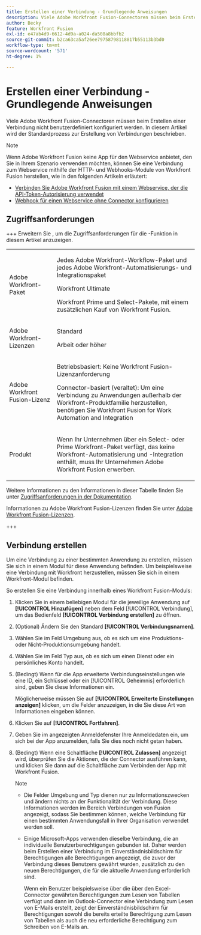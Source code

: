 ```yaml
---
title: Erstellen einer Verbindung - Grundlegende Anweisungen
description: Viele Adobe Workfront Fusion-Connectoren müssen beim Erstellen einer Verbindung nicht benutzerdefiniert konfiguriert werden. In diesem Artikel wird der Standardprozess zur Erstellung von Verbindungen beschrieben.
author: Becky
feature: Workfront Fusion
exl-id: e47ab4d9-6612-4d9a-a024-da508a8bbfb2
source-git-commit: b2ca63ca5af26ee79758798118817b55113b3bd0
workflow-type: tm+mt
source-wordcount: '571'
ht-degree: 1%

---
```


# Erstellen einer Verbindung - Grundlegende Anweisungen

Viele Adobe Workfront Fusion-Connectoren müssen beim Erstellen einer Verbindung nicht benutzerdefiniert konfiguriert werden. In diesem Artikel wird der Standardprozess zur Erstellung von Verbindungen beschrieben.

>[!NOTE]
>
>
>Wenn Adobe Workfront Fusion keine App für den Webservice anbietet, den Sie in Ihrem Szenario verwenden möchten, können Sie eine Verbindung zum Webservice mithilfe der HTTP- und Webhooks-Module von Workfront Fusion herstellen, wie in den folgenden Artikeln erläutert:
>
>* [Verbinden Sie Adobe Workfront Fusion mit einem Webservice, der die API-Token-Autorisierung verwendet](/help/workfront-fusion/create-scenarios/connect-to-apps/connect-wf-web-service-uses-api-token-auth.md)
>* [Webhook für einen Webservice ohne Connector konfigurieren](/help/workfront-fusion/create-scenarios/add-modules/receive-a-webhook-from-a-web-service.md)

## Zugriffsanforderungen

+++ Erweitern Sie , um die Zugriffsanforderungen für die -Funktion in diesem Artikel anzuzeigen.

<table style="table-layout:auto">
 <col> 
 <col> 
 <tbody> 
  <tr> 
   <td role="rowheader">Adobe Workfront-Paket</td> 
   <td> <p>Jedes Adobe Workfront-Workflow-Paket und jedes Adobe Workfront-Automatisierungs- und Integrationspaket</p><p>Workfront Ultimate</p><p>Workfront Prime und Select-Pakete, mit einem zusätzlichen Kauf von Workfront Fusion.</p> </td> 
  </tr> 
  <tr data-mc-conditions=""> 
   <td role="rowheader">Adobe Workfront-Lizenzen</td> 
   <td> <p>Standard</p><p>Arbeit oder höher</p> </td> 
  </tr> 
  <tr> 
   <td role="rowheader">Adobe Workfront Fusion-Lizenz</td> 
   <td>
   <p>Betriebsbasiert: Keine Workfront Fusion-Lizenzanforderung</p>
   <p>Connector-basiert (veraltet): Um eine Verbindung zu Anwendungen außerhalb der Workfront-Produktfamilie herzustellen, benötigen Sie Workfront Fusion for Work Automation and Integration </p>
   </td> 
  </tr> 
  <tr> 
   <td role="rowheader">Produkt</td> 
   <td>
   <p>Wenn Ihr Unternehmen über ein Select- oder Prime Workfront-Paket verfügt, das keine Workfront-Automatisierung und -Integration enthält, muss Ihr Unternehmen Adobe Workfront Fusion erwerben.</li></ul>
   </td> 
  </tr>
 </tbody> 
</table>

Weitere Informationen zu den Informationen in dieser Tabelle finden Sie unter [Zugriffsanforderungen in der Dokumentation](/help/workfront-fusion/references/licenses-and-roles/access-level-requirements-in-documentation.md).

Informationen zu Adobe Workfront Fusion-Lizenzen finden Sie unter [Adobe Workfront Fusion-Lizenzen](/help/workfront-fusion/set-up-and-manage-workfront-fusion/licensing-operations-overview/license-automation-vs-integration.md).

+++

## Verbindung erstellen

Um eine Verbindung zu einer bestimmten Anwendung zu erstellen, müssen Sie sich in einem Modul für diese Anwendung befinden. Um beispielsweise eine Verbindung mit Workfront herzustellen, müssen Sie sich in einem Workfront-Modul befinden.

So erstellen Sie eine Verbindung innerhalb eines Workfront Fusion-Moduls:

1. Klicken Sie in einem beliebigen Modul für die jeweilige Anwendung auf **[!UICONTROL Hinzufügen]** neben dem Feld [!UICONTROL Verbindung], um das Bedienfeld **[!UICONTROL Verbindung erstellen]** zu öffnen.
1. (Optional) Ändern Sie den Standard **[!UICONTROL Verbindungsnamen]**.
1. Wählen Sie im Feld Umgebung aus, ob es sich um eine Produktions- oder Nicht-Produktionsumgebung handelt.
1. Wählen Sie im Feld Typ aus, ob es sich um einen Dienst oder ein persönliches Konto handelt.
1. (Bedingt) Wenn für die App erweiterte Verbindungseinstellungen wie eine ID, ein Schlüssel oder ein [!UICONTROL Geheimnis] erforderlich sind, geben Sie diese Informationen ein.

   Möglicherweise müssen Sie auf **[!UICONTROL Erweiterte Einstellungen anzeigen]** klicken, um die Felder anzuzeigen, in die Sie diese Art von Informationen eingeben können.

1. Klicken Sie auf **[!UICONTROL Fortfahren]**.
1. Geben Sie im angezeigten Anmeldefenster Ihre Anmeldedaten ein, um sich bei der App anzumelden, falls Sie dies noch nicht getan haben.
1. (Bedingt) Wenn eine Schaltfläche **[!UICONTROL Zulassen]** angezeigt wird, überprüfen Sie die Aktionen, die der Connector ausführen kann, und klicken Sie dann auf die Schaltfläche zum Verbinden der App mit Workfront Fusion.

   >[!NOTE]
   >
   >* Die Felder Umgebung und Typ dienen nur zu Informationszwecken und ändern nichts an der Funktionalität der Verbindung. Diese Informationen werden im Bereich Verbindungen von Fusion angezeigt, sodass Sie bestimmen können, welche Verbindung für einen bestimmten Anwendungsfall in Ihrer Organisation verwendet werden soll.
   >* Einige Microsoft-Apps verwenden dieselbe Verbindung, die an individuelle Benutzerberechtigungen gebunden ist. Daher werden beim Erstellen einer Verbindung im Einverständnisbildschirm für Berechtigungen alle Berechtigungen angezeigt, die zuvor der Verbindung dieses Benutzers gewährt wurden, zusätzlich zu den neuen Berechtigungen, die für die aktuelle Anwendung erforderlich sind.
   >
   >   Wenn ein Benutzer beispielsweise über die über den Excel-Connector gewährten Berechtigungen zum Lesen von Tabellen verfügt und dann im Outlook-Connector eine Verbindung zum Lesen von E-Mails erstellt, zeigt der Einverständnisbildschirm für Berechtigungen sowohl die bereits erteilte Berechtigung zum Lesen von Tabellen als auch die neu erforderliche Berechtigung zum Schreiben von E-Mails an.
